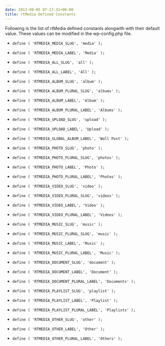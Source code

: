 ```yaml
---
date: 2013-08-05 07:17:31+00:00
title: rtMedia Defined Constants
---
```


Following is the list of rtMedia defined constants alongwith with their default value. These values can be modified in the wp-config.php file.



	
  * `define ( 'RTMEDIA_MEDIA_SLUG', 'media' );`

	
  * `define ( 'RTMEDIA_MEDIA_LABEL', 'Media' );`

	
  * `define ( 'RTMEDIA_ALL_SLUG', 'all' );`

	
  * `define ( 'RTMEDIA_ALL_LABEL', 'All' );`

	
  * `define ( 'RTMEDIA_ALBUM_SLUG', 'album' );`

	
  * `define ( 'RTMEDIA_ALBUM_PLURAL_SLUG', 'albums' );`

	
  * `define ( 'RTMEDIA_ALBUM_LABEL', 'Album' );`

	
  * `define ( 'RTMEDIA_ALBUM_PLURAL_LABEL', 'Albums' );`

	
  * `define ( 'RTMEDIA_UPLOAD_SLUG', 'upload' );`

	
  * `define ( 'RTMEDIA_UPLOAD_LABEL', 'Upload' );`

	
  * `define ( 'RTMEDIA_GLOBAL_ALBUM_LABEL', 'Wall Post' );`

	
  * `define ( 'RTMEDIA_PHOTO_SLUG', 'photo' );`

	
  * `define ( 'RTMEDIA_PHOTO_PLURAL_SLUG', 'photos' );`

	
  * `define ( 'RTMEDIA_PHOTO_LABEL', 'Photo' );`

	
  * `define ( 'RTMEDIA_PHOTO_PLURAL_LABEL', 'Photos' );`

	
  * `define ( 'RTMEDIA_VIDEO_SLUG', 'video' );`

	
  * `define ( 'RTMEDIA_VIDEO_PLURAL_SLUG', 'videos' );`

	
  * `define ( 'RTMEDIA_VIDEO_LABEL', 'Video' );`

	
  * `define ( 'RTMEDIA_VIDEO_PLURAL_LABEL', 'Videos' );`

	
  * `define ( 'RTMEDIA_MUSIC_SLUG', 'music' );`

	
  * `define ( 'RTMEDIA_MUSIC_PLURAL_SLUG', 'music' );`

	
  * `define ( 'RTMEDIA_MUSIC_LABEL', 'Music' );`

	
  * `define ( 'RTMEDIA_MUSIC_PLURAL_LABEL', 'Music' );`

	
  * `define ( 'RTMEDIA_DOCUMENT_SLUG', 'document' );`

	
  * `define ( 'RTMEDIA_DOCUMENT_LABEL', 'Document' );`

	
  * `define ( 'RTMEDIA_DOCUMENT_PLURAL_LABEL', 'Documents' );`

	
  * `define ( 'RTMEDIA_PLAYLIST_SLUG', 'playlist' );`

	
  * `define ( 'RTMEDIA_PLAYLIST_LABEL', 'Playlist' );`

	
  * `define ( 'RTMEDIA_PLAYLIST_PLURAL_LABEL', 'Playlists' );`

	
  * `define ( 'RTMEDIA_OTHER_SLUG', 'other' );`

	
  * `define ( 'RTMEDIA_OTHER_LABEL', 'Other' );`

	
  * `define ( 'RTMEDIA_OTHER_PLURAL_LABEL', 'Others' );`


